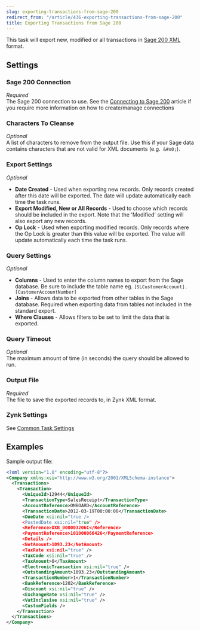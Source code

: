 ```yaml
---
slug: exporting-transactions-from-sage-200
redirect_from: "/article/436-exporting-transactions-from-sage-200"
title: Exporting Transactions from Sage 200
---
```

This task will export new, modified or all transactions in [Sage 200 XML](sage-200-xml) format.

## Settings
### Sage 200 Connection
_Required_  
The Sage 200 connection to use.  See the [Connecting to Sage 200](connecting-to-sage-200) article if you require more information on how to create/manage connections

### Characters To Cleanse
_Optional_  
A list of characters to remove from the output file. Use this if your Sage data contains characters that are not valid for XML documents (e.g. 	`&#x0;`).

### Export Settings
_Optional_  

 * **Date Created** - Used when exporting new records. Only records created after this date will be exported. The date will update automatically each time the task runs.
 * **Export Modified, New or All Records** - Used to choose which records should be included in the export. Note that the 'Modified' setting will also export any new records.
 * **Op Lock** - Used when exporting modified records. Only records where the Op Lock is greater than this value will be exported. The value will update automatically each time the task runs.

### Query Settings
_Optional_  

 * **Columns** - Used to enter the column names to export from the Sage database. Be sure to include the table name eg. `[SLCustomerAccount].[CustomerAccountNumber]`
 * **Joins** - Allows data to be exported from other tables in the Sage database. Required when exporting data from tables not included in the standard export.
 * **Where Clauses** - Allows filters to be set to limit the data that is exported. 

### Query Timeout
_Optional_  
The maximum amount of time (in seconds) the query should be allowed to run.

### Output File
_Required_  
The file to save the exported records to, in Zynk XML format.

### Zynk Settings
See [Common Task Settings](common-task-settings)

## Examples
Sample output file:

```xml
<?xml version="1.0" encoding="utf-8"?>
<Company xmlns:xsi="http://www.w3.org/2001/XMLSchema-instance">
  <Transactions>
    <Transaction>
      <UniqueId>12944</UniqueId>
      <TransactionType>SalesReceipt</TransactionType>
      <AccountReference>ONBOARD</AccountReference>
      <TransactionDate>2012-03-19T00:00:00</TransactionDate>
      <DueDate xsi:nil="true />
      <PostedDate xsi:nil="true" />
      <Reference>DXB_000003206C</Reference>
      <PaymentReference>101000066426</PaymentReference>
      <Details />
      <NetAmount>1093.23</NetAmount>
      <TaxRate xsi:nil="true" />
      <TaxCode xsi:nil="true" />
      <TaxAmount>0</TaxAmount>
      <ElectronicTransaction xsi:nil="true" />
      <OutstandingAmount>1093.23</OutstandingAmount>
      <TransactionNumber>1</TransactionNumber>
      <BankReference>1202</BankReference>
      <Discount xsi:nil="true" />
      <ExchangeRate xsi:nil="true" />
      <VatInclusive xsi:nil="true" />
      <CustomFields />
    </Transaction>
  </Transactions>
</Company>
```
